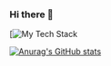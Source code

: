 ### Hi there 👋

[![My Tech Stack](https://github-readme-tech-stack.vercel.app/api/cards?titleAlign=center&lineCount=1&bg=%230D1117&badge=%23161B22&border=%2321262D&titleColor=%2358A6FF)

[![Anurag's GitHub stats](https://github-readme-stats.vercel.app/api?username=TobiasAagaard)](https://github.com/anuraghazra/github-readme-stats)


<!--
**TobiasAagaard/TobiasAagaard** is a ✨ _special_ ✨ repository because its `README.md` (this file) appears on your GitHub profile.

Here are some ideas to get you started:

- 🔭 I’m currently working on ...
- 🌱 I’m currently learning ...
- 👯 I’m looking to collaborate on ...
- 🤔 I’m looking for help with ...
- 💬 Ask me about ...
- 📫 How to reach me: ...
- 😄 Pronouns: ...
- ⚡ Fun fact: ...
-->
